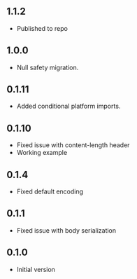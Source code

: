 ## 1.1.2

- Published to repo

## 1.0.0

- Null safety migration.

## 0.1.11

- Added conditional platform imports.

## 0.1.10

- Fixed issue with content-length header
- Working example

## 0.1.4

- Fixed default encoding

## 0.1.1

- Fixed issue with body serialization

## 0.1.0

- Initial version
